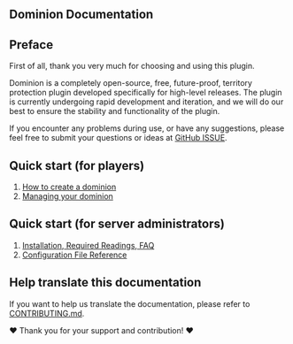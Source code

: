 ## Dominion Documentation

## Preface

First of all, thank you very much for choosing and using this plugin.

Dominion is a completely open-source, free, future-proof, territory protection plugin developed specifically for high-level releases. The plugin is currently undergoing rapid development and iteration, and we will do our best to ensure the stability and functionality of the plugin.

If you encounter any problems during use, or have any suggestions, please feel free to submit your questions or ideas at [GitHub ISSUE](https://github.com/ColdeZhang/Dominion/issues).

## Quick start (for players)

1. [How to create a dominion](create-dominion.md)
2. [Managing your dominion](manage-dominion/README.md)

## Quick start (for server administrators)

1. [Installation, Required Readings, FAQ](operator/README.md)
2. [Configuration File Reference](operator/config.md)

## Help translate this documentation

If you want to help us translate the documentation, please refer to [CONTRIBUTING.md](https://github.com/ColdeZhang/Dominion/blob/master/CONTRIBUTING.md#translate-documentation).

❤ Thank you for your support and contribution! ❤

